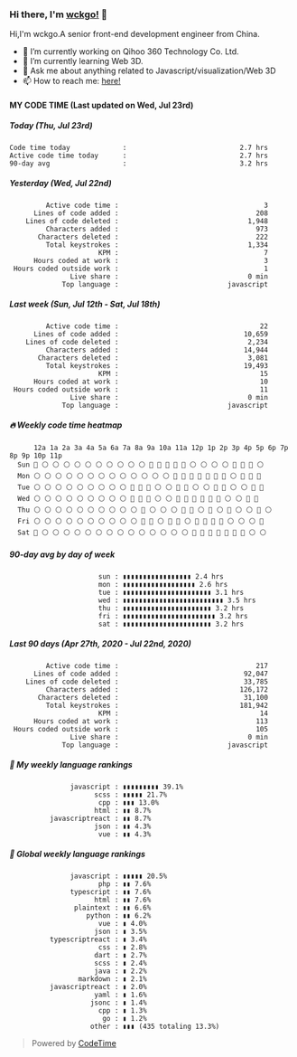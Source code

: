 ### Hi there, I'm [wckgo!](https://wckgo.top) 👋

Hi,I'm wckgo.A senior front-end development engineer from China.

- 🔭 I’m currently working on Qihoo 360 Technology Co. Ltd.
- 🌱 I’m currently learning Web 3D.
- 💬 Ask me about anything related to Javascript/visualization/Web 3D
- 📫 How to reach me: [here!](https://wckgo.top/about)

#### MY CODE TIME          (Last updated on Wed, Jul 23rd)

##### Today (Thu, Jul 23rd)

```
Code time today             :                            2.7 hrs
Active code time today      :                            2.7 hrs
90-day avg                  :                            3.2 hrs
```

##### Yesterday (Wed, Jul 22nd)

```
         Active code time :                                    3
      Lines of code added :                                  208
    Lines of code deleted :                                1,948
         Characters added :                                  973
       Characters deleted :                                  222
         Total keystrokes :                                1,334
                      KPM :                                    7
      Hours coded at work :                                    3
 Hours coded outside work :                                    1
               Live share :                                0 min
             Top language :                           javascript
```

##### Last week (Sun, Jul 12th - Sat, Jul 18th)

```
         Active code time :                                   22
      Lines of code added :                               10,659
    Lines of code deleted :                                2,234
         Characters added :                               14,944
       Characters deleted :                                3,081
         Total keystrokes :                               19,493
                      KPM :                                   15
      Hours coded at work :                                   10
 Hours coded outside work :                                   11
               Live share :                                0 min
             Top language :                           javascript
```

#####  🔥 Weekly code time heatmap

```
      12a 1a 2a 3a 4a 5a 6a 7a 8a 9a 10a 11a 12p 1p 2p 3p 4p 5p 6p 7p 8p 9p 10p 11p 
  Sun 🔵 ⚪ ⚪ ⚪ ⚪ ⚪ ⚪ ⚪ ⚪ ⚪ ⚪ 🔵 🔵 🔵 🔵 🔵 ⚪ ⚪ ⚪ ⚪ 🔵 🔵 🔵 ⚪ 
  Mon ⚪ ⚪ ⚪ ⚪ ⚪ ⚪ ⚪ ⚪ ⚪ ⚪ ⚪ ⚪ ⚪ 🔵 🔵 🔵 🔵 🔵 🔵 🔵 ⚪ 🔵 🔵 🔵 
  Tue ⚪ ⚪ ⚪ ⚪ ⚪ ⚪ ⚪ ⚪ ⚪ 🔵 🔵 🔵 ⚪ ⚪ 🔵 🔵 ⚪ ⚪ 🔵 🔵 ⚪ ⚪ 🔵 🔵 
  Wed ⚪ ⚪ ⚪ ⚪ ⚪ ⚪ ⚪ ⚪ ⚪ 🔵 🔵 🔵 ⚪ ⚪ 🔵 🔵 🔵 🔵 🔵 🔵 ⚪ ⚪ 🔵 🔵 
  Thu ⚪ ⚪ ⚪ ⚪ ⚪ ⚪ ⚪ ⚪ ⚪ ⚪ 🔵 ⚪ ⚪ ⚪ 🔵 🔵 ⚪ 🔵 ⚪ 🔵 ⚪ ⚪ 🔵 ⚪ 
  Fri ⚪ ⚪ ⚪ ⚪ ⚪ ⚪ ⚪ ⚪ ⚪ ⚪ 🔵 🔵 ⚪ 🔵 🔵 ⚪ 🔵 🔵 🔵 🔵 ⚪ ⚪ ⚪ 🔵 
  Sat 🔵 ⚪ ⚪ ⚪ ⚪ ⚪ ⚪ ⚪ ⚪ ⚪ ⚪ ⚪ ⚪ ⚪ ⚪ 🔵 🔵 🔵 🔵 🔵 🔵 🔵 ⚪ ⚪ 
```

##### 90-day avg by day of week

```
                      sun : ▮▮▮▮▮▮▮▮▮▮▮▮▮▮▮▮▮ 2.4 hrs
                      mon : ▮▮▮▮▮▮▮▮▮▮▮▮▮▮▮▮▮▮ 2.6 hrs
                      tue : ▮▮▮▮▮▮▮▮▮▮▮▮▮▮▮▮▮▮▮▮▮▮ 3.1 hrs
                      wed : ▮▮▮▮▮▮▮▮▮▮▮▮▮▮▮▮▮▮▮▮▮▮▮▮▮ 3.5 hrs
                      thu : ▮▮▮▮▮▮▮▮▮▮▮▮▮▮▮▮▮▮▮▮▮▮ 3.2 hrs
                      fri : ▮▮▮▮▮▮▮▮▮▮▮▮▮▮▮▮▮▮▮▮▮▮▮ 3.2 hrs
                      sat : ▮▮▮▮▮▮▮▮▮▮▮▮▮▮▮▮▮▮▮▮▮▮ 3.2 hrs
```

##### Last 90 days (Apr 27th, 2020 - Jul 22nd, 2020)

```
         Active code time :                                  217
      Lines of code added :                               92,047
    Lines of code deleted :                               33,785
         Characters added :                              126,172
       Characters deleted :                               31,100
         Total keystrokes :                              181,942
                      KPM :                                   14
      Hours coded at work :                                  113
 Hours coded outside work :                                  105
               Live share :                                0 min
             Top language :                           javascript
```

##### 🐲 My weekly language rankings

```
               javascript : ▮▮▮▮▮▮▮▮▮ 39.1%
                     scss : ▮▮▮▮▮ 21.7%
                      cpp : ▮▮▮ 13.0%
                     html : ▮▮ 8.7%
          javascriptreact : ▮▮ 8.7%
                     json : ▮▮ 4.3%
                      vue : ▮▮ 4.3%
```

##### 🐲 Global weekly language rankings

```
               javascript : ▮▮▮▮▮ 20.5%
                      php : ▮▮ 7.6%
               typescript : ▮▮ 7.6%
                     html : ▮▮ 7.6%
                plaintext : ▮▮ 6.6%
                   python : ▮▮ 6.2%
                      vue : ▮ 4.0%
                     json : ▮ 3.5%
          typescriptreact : ▮ 3.4%
                      css : ▮ 2.8%
                     dart : ▮ 2.7%
                     scss : ▮ 2.4%
                     java : ▮ 2.2%
                 markdown : ▮ 2.1%
          javascriptreact : ▮ 2.0%
                     yaml : ▮ 1.6%
                    jsonc : ▮ 1.4%
                      cpp : ▮ 1.3%
                       go : ▮ 1.2%
                    other : ▮▮▮ (435 totaling 13.3%)
```

> Powered by [CodeTime](https://www.software.com/code-time)
